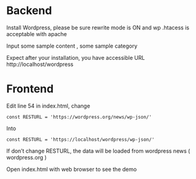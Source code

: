 # Backend

Install Wordpress, please be sure rewrite mode  is ON and wp .htacess is acceptable with apache

Input some sample content , some sample category

Expect after your installation, you have accessible URL http://localhost/wordpress 

# Frontend 

Edit line 54 in index.html, change

```
const RESTURL = 'https://wordpress.org/news/wp-json/'
```

Into

```
const RESTURL = 'https://localhost/wordpress/wp-json/'
```

If don’t change RESTURL, the data will be loaded from wordpress news ( wordpress.org )

Open index.html with web browser to see the demo
